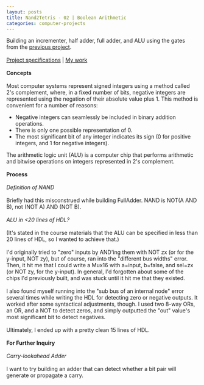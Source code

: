 ```yaml
---
layout: posts
title: Nand2Tetris - 02 | Boolean Arithmetic
categories: computer-projects
---
```

Building an incrementer, half adder, full adder, and ALU using the gates from the <a href="/projectlog/2023/03/28/boolean-logic.html">previous project</a>.
<br><br>
<a href="https://www.nand2tetris.org/project02" target="_blank">Project specifications</a> | <a href="https://github.com/wangzi190/nand2tetris/tree/master/02" target="_blank">My work</a>
<br><br><b>Concepts</b>
<br><br>Most computer systems represent signed integers using a method called 2's complement, where, in a fixed number of bits, negative integers are represented using the negation of their absolute value plus 1. This method is convenient for a number of reasons:
<ul>
    <li>Negative integers can seamlessly be included in binary addition operations.</li>
    <li>There is only one possible representation of 0.</li>
    <li>The most significant bit of any integer indicates its sign (0 for positive integers, and 1 for negative integers).</li>
</ul>
The arithmetic logic unit (ALU) is a computer chip that performs arithmetic and bitwise operations on integers represented in 2's complement.
<br><br><b>Process</b>
<br><br><i>Definition of NAND</i>
<br><br>Briefly had this misconstrued while building FullAdder.
NAND is NOT(A AND B), not (NOT A) AND (NOT B).
<br><br>
<i>ALU in <20 lines of HDL?</i>
<br><br>(It's stated in the course materials that the ALU can be specified in less than 20 lines of HDL, so I wanted to achieve that.)
<br><br>I'd originally tried to "zero" inputs by AND'ing them with NOT zx (or for the y-input, NOT zy), but of course, ran into the "different bus widths" error. Then, it hit me that I could write a Mux16 with a=input, b=false, and sel=zx (or NOT zy, for the y-input). In general, I'd forgotten about some of the chips I'd previously built, and was stuck until it hit me that they existed.
<br><br>I also found myself running into the "sub bus of an internal node" error several times while writing the HDL for detecting zero or negative outputs. It worked after some syntactical adjustments, though. I used two 8-way ORs, an OR, and a NOT to detect zeros, and simply outputted the "out" value's most significant bit to detect negatives.
<br><br>Ultimately, I ended up with a pretty clean 15 lines of HDL.
<br><br>
<b>For Further Inquiry</b>
<br><br>
<i>Carry-lookahead Adder</i>
<br><br>
I want to try building an adder that can detect whether a bit pair will generate or propagate a carry.
<br><br>